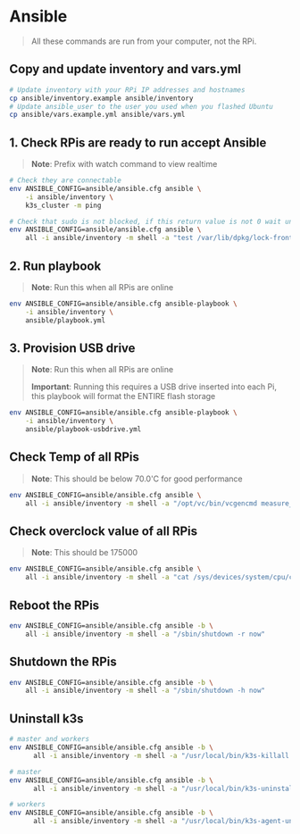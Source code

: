 # Ansible

> All these commands are run from your computer, not the RPi.

## Copy and update inventory and vars.yml

```bash
# Update inventory with your RPi IP addresses and hostnames
cp ansible/inventory.example ansible/inventory
# Update ansible_user to the user you used when you flashed Ubuntu
cp ansible/vars.example.yml ansible/vars.yml
```

## 1. Check RPis are ready to run accept Ansible

> **Note**: Prefix with watch command to view realtime

```bash
# Check they are connectable
env ANSIBLE_CONFIG=ansible/ansible.cfg ansible \
    -i ansible/inventory \
    k3s_cluster -m ping

# Check that sudo is not blocked, if this return value is not 0 wait until it is
env ANSIBLE_CONFIG=ansible/ansible.cfg ansible \
    all -i ansible/inventory -m shell -a "test /var/lib/dpkg/lock-frontend && echo \$?"
```

## 2. Run playbook

> **Note**: Run this when all RPis are online

```bash
env ANSIBLE_CONFIG=ansible/ansible.cfg ansible-playbook \
    -i ansible/inventory \
    ansible/playbook.yml
```

## 3. Provision USB drive

> **Note**: Run this when all RPis are online
>
> **Important**: Running this requires a USB drive inserted into each Pi, this playbook will format the ENTIRE flash storage

```bash
env ANSIBLE_CONFIG=ansible/ansible.cfg ansible-playbook \
    -i ansible/inventory \
    ansible/playbook-usbdrive.yml
```

## Check Temp of all RPis

> **Note**: This should be below 70.0'C for good performance

```bash
env ANSIBLE_CONFIG=ansible/ansible.cfg ansible \
    all -i ansible/inventory -m shell -a "/opt/vc/bin/vcgencmd measure_temp"
```

## Check overclock value of all RPis

> **Note**: This should be 175000

```bash
env ANSIBLE_CONFIG=ansible/ansible.cfg ansible \
    all -i ansible/inventory -m shell -a "cat /sys/devices/system/cpu/cpu0/cpufreq/cpuinfo_max_freq"
```

## Reboot the RPis

```bash
env ANSIBLE_CONFIG=ansible/ansible.cfg ansible -b \
    all -i ansible/inventory -m shell -a "/sbin/shutdown -r now"
```

## Shutdown the RPis

```bash
env ANSIBLE_CONFIG=ansible/ansible.cfg ansible -b \
    all -i ansible/inventory -m shell -a "/sbin/shutdown -h now"
```

## Uninstall k3s

```bash
# master and workers
env ANSIBLE_CONFIG=ansible/ansible.cfg ansible -b \
      all -i ansible/inventory -m shell -a "/usr/local/bin/k3s-killall.sh"

# master
env ANSIBLE_CONFIG=ansible/ansible.cfg ansible -b \
      all -i ansible/inventory -m shell -a "/usr/local/bin/k3s-uninstall.sh"

# workers
env ANSIBLE_CONFIG=ansible/ansible.cfg ansible -b \
      all -i ansible/inventory -m shell -a "/usr/local/bin/k3s-agent-uninstall.sh"
```
